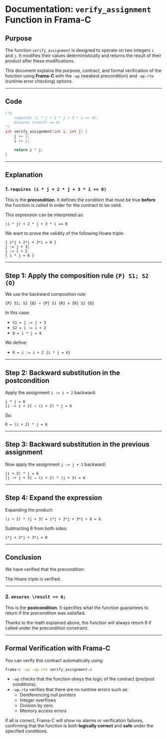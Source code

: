 
# Documentation: `verify_assignment` Function in Frama-C

## Purpose

The function `verify_assignment` is designed to operate on two integers `i` and `j`. It modifies their values deterministically and returns the result of their product after these modifications.

This document explains the purpose, contract, and formal verification of the function using **Frama-C** with the `-wp` (weakest precondition) and `-wp-rte` (runtime error checking) options.

---

## Code

```c
/*@
    requires (i * j + 2 * j + 3 * i == 0);
    ensures \result == 6;
*/
int verify_assignment(int i, int j) {
    j += 3;
    i += 2;

    return i * j;
}
```

---

## Explanation

### 1. `requires (i * j + 2 * j + 3 * i == 0)`

This is the **precondition**. It defines the condition that must be true **before** the function is called in order for the contract to be valid.

This expression can be interpreted as:

```
(i * j) + 2 * j + 3 * i == 0
```
We want to prove the validity of the following Hoare triple:

```
{ i*j + 2*j + 3*i = 0 } 
j := j + 3; 
i := i + 2 
{ i * j = 6 }
```

---

## Step 1: Apply the composition rule `{P} S1; S2 {Q}`

We use the backward composition rule:

```
{P} S1; S2 {Q} ⇔ {P} S1 {R} ∧ {R} S2 {Q}
```

In this case:

- `S1 = j := j + 3`
- `S2 = i := i + 2`
- `Q = i * j = 6`

We define:

- `R = i := i + 2 {i * j = 6}`

---

## Step 2: Backward substitution in the postcondition

Apply the assignment `i := i + 2` backward:

```
i * j = 6
[i -> i + 2] ⇒ (i + 2) * j = 6
```

So:

```
R = (i + 2) * j = 6
```

---

## Step 3: Backward substitution in the previous assignment

Now apply the assignment `j := j + 3` backward:

```
(i + 2) * j = 6
[j -> j + 3] ⇒ (i + 2) * (j + 3) = 6
```

---

## Step 4: Expand the expression

Expanding the product:

```
(i + 2) * (j + 3) = i*j + 2*j + 3*i + 6 = 6
```

Subtracting 6 from both sides:

```
i*j + 2*j + 3*i = 0
```

---

## Conclusion

We have verified that the precondition:

The Hoare triple is verified.

---

### 2.  `ensures \result == 6;`

This is the **postcondition**. It specifies what the function guarantees to return if the precondition was satisfied.

Thanks to the math explained above, the function will always return 6 if called under the precondition constraint.

---

## Formal Verification with Frama-C

You can verify this contract automatically using:

```bash
frama-c -wp -wp-rte verify_assignment.c
```

- `-wp` checks that the function obeys the logic of the contract (pre/post conditions).
- `-wp-rte` verifies that there are no runtime errors such as:
  - Dereferencing null pointers
  - Integer overflows
  - Division by zero
  - Memory access errors

If all is correct, Frama-C will show no alarms or verification failures, confirming that the function is both **logically correct** and **safe** under the specified conditions.
